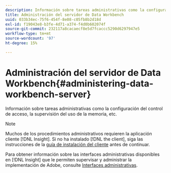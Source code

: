 ```yaml
---
description: Información sobre tareas administrativas como la configuración del control de acceso, la supervisión del uso de la memoria, etc.
title: Administración del servidor de Data Workbench
uuid: 033b34ec-75f6-454f-8e08-c05fb8b2d18d
exl-id: f19043e8-b3fe-4d71-a374-f4d0b602074f
source-git-commit: 232117a8cacaecf8e5d7fcaccc5290d6297947e5
workflow-type: tm+mt
source-wordcount: '97'
ht-degree: 15%

---
```


# Administración del servidor de Data Workbench{#administering-data-workbench-server}

Información sobre tareas administrativas como la configuración del control de acceso, la supervisión del uso de la memoria, etc.

>[!NOTE]
>
>Muchos de los procedimientos administrativos requieren la aplicación cliente [!DNL Insight]. Si no ha instalado [!DNL the client], siga las instrucciones de la [guía de instalación del cliente](https://experienceleague.adobe.com/docs/data-workbench/using/install/c-data-workbench-client-install.html?lang=es) antes de continuar.

Para obtener información sobre las interfaces administrativas disponibles en [!DNL Insight] que le permiten supervisar y administrar la implementación de Adobe, consulte [Interfaces administrativas](https://experienceleague.adobe.com/docs/data-workbench/using/client/t-open-ins.html#Administrative_Interfaces).
